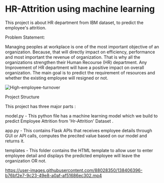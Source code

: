 # HR-Attrition using machine learning
This project is about HR department from IBM dataset, to predict the employee's attrition.

Problem Statement:

Managing peoples at workplace is one of the most important objective of an organization. Because, that will directly impact on efficiency, performance and most important the revenue of organization. That is why all the organizations strengthen their Human Recourse (HR) department. Any Improvement of HR department will have a positive impact on overall organization. 
The main goal is to predict the requirement of resources and whether the existing employee will resigned or not.

![High-employee-turnover](https://user-images.githubusercontent.com/88028350/141747011-645be726-2ba7-44e5-ae06-6e252559c354.jpg)

Project Structure

This project has three major parts :

model.py - This python file has a machine learning model which we build to predict Employee Attrition from 'Hr-Attrition' Dataset .

app.py - This contains Flask APIs that receives employee details through GUI or API calls, computes the precited value based on our model and returns it.

templates - This folder contains the HTML template to allow user to enter employee detail and displays the predicted employee will leave the organization OR not.

https://user-images.githubusercontent.com/88028350/138406396-b76bf2e7-9c23-49e8-a0af-af51686ec302.mp4

